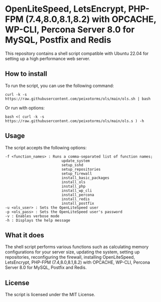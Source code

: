 # OpenLiteSpeed, LetsEncrypt, PHP-FPM (7.4,8.0,8.1,8.2) with OPCACHE, WP-CLI, Percona Server 8.0 for MySQL, Postfix and Redis

This repository contains a shell script compatible with Ubuntu 22.04 for setting up a high performance web server.

## How to install

To run the script, you can use the following command:

```curl -k -s https://raw.githubusercontent.com/peixotorms/ols/main/ols.sh | bash```

Or run with options:

```bash <( curl -k -s https://raw.githubusercontent.com/peixotorms/ols/main/ols.s ) -h```

## Usage

The script accepts the following options:

```
-f <function_names> : Runs a comma-separated list of function names; 
                          update_system
                          setup_sshd
                          setup_repositories
                          setup_firewall
                          install_basic_packages
                          install_ols
                          install_php
                          install_wp_cli
                          install_percona
                          install_redis
                          install_postfix
-u <ols_user> : Sets the OpenLiteSpeed user
-p <ols_pass> : Sets the OpenLiteSpeed user's password
-v : Enables verbose mode
-h : Displays the help message
```

## What it does

The shell script performs various functions such as calculating memory configurations for your server size, updating the system, setting up repositories, reconfiguring the firewall, installing OpenLiteSpeed, LetsEncrypt, PHP-FPM (7.4,8.0,8.1,8.2) with OPCACHE, WP-CLI, Percona Server 8.0 for MySQL, Postfix and Redis.

## License

The script is licensed under the MIT License.
